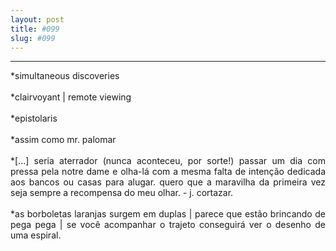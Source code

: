 ```yaml
---
layout: post
title: #099
slug: #099
---
```

---
<p class="description" style="text-align: justify;">
*simultaneous discoveries
<br>
  <br>
*clairvoyant | remote viewing
<br>
  <br>
*epistolaris
<br>
  <br>
*assim como mr. palomar
<br>
  <br>
*[...] seria aterrador (nunca aconteceu, por sorte!) passar um dia com pressa pela notre dame e olha-lá com a mesma falta de intenção dedicada aos bancos ou casas para alugar. quero que a maravilha da primeira vez seja sempre a recompensa do meu olhar. - j. cortazar.
<br>
  <br>
*as borboletas laranjas surgem em duplas | parece que estão brincando de pega pega | se você acompanhar o trajeto conseguirá ver o desenho de uma espiral.
<br>
  <br>
